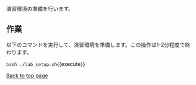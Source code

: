 演習環境の準備を行います。

## 作業

以下のコマンドを実行して、演習環境を準備します。この操作は1-2分程度で終わります。

`bash ./lab_setup.sh`{{execute}}

[Back to top page](https://www.katacoda.com/irixjp)
